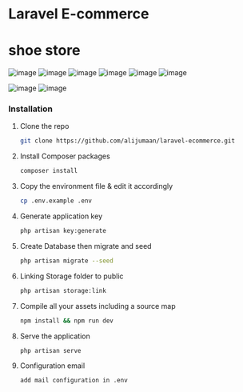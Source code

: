 # Laravel E-commerce
# shoe store

![image](https://github.com/user-attachments/assets/833cf584-f4a6-4ad9-8c3d-4ad94dbce6ed)
![image](https://github.com/user-attachments/assets/4fe21567-f50d-4701-ae8d-af73fb25adaa)
![image](https://github.com/user-attachments/assets/27c142c7-8524-4a4f-bfb9-1fb7c06df6a3)
![image](https://github.com/user-attachments/assets/50e825ea-7c2d-4175-9b8c-8147c0bcb786)
![image](https://github.com/user-attachments/assets/e9c2665f-943d-41a0-9da9-425113fd4f12)
![image](https://github.com/user-attachments/assets/172360d9-f56f-46c4-94db-450b0faab654)

![image](https://github.com/user-attachments/assets/69222309-c270-42e5-b7e4-16bc84b413b7)
![image](https://github.com/user-attachments/assets/346e8565-a709-4dae-9333-1801489a967c)







### Installation

1. Clone the repo
   ```sh
   git clone https://github.com/alijumaan/laravel-ecommerce.git
   ```
2. Install Composer packages
   ```sh
   composer install
   ```
3. Copy the environment file & edit it accordingly
   ```sh
   cp .env.example .env
   ```

4. Generate application key
   ```sh
   php artisan key:generate
   ```

5. Create Database then migrate and seed
   ```sh
   php artisan migrate --seed


6. Linking Storage folder to public
   ```sh
   php artisan storage:link
   ```


7. Compile all your assets including a source map
   ```sh
   npm install && npm run dev
   ```

8. Serve the application
   ```sh
   php artisan serve
   ```
   
9. Configuration email
   ```sh
   add mail configuration in .env
   ```


